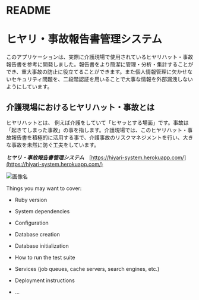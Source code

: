 # README
# ヒヤリ・事故報告書管理システム
このアプリケーションは、実際に介護現場で使用されているヒヤリハット・事故報告書を参考に開発しました。報告書をより簡潔に管理・分析・集計することができ、重大事故の防止に役立てることができます。また個人情報管理に欠かせないセキュリティ問題を、二段階認証を用いることで大事な情報を外部漏洩しないようにしています。

## 介護現場におけるヒヤリハット・事故とは
ヒヤリハットとは、 例えば介護をしていて「ヒヤッとする場面」です。事故は「起きてしまった事故」の事を指します。介護現場では、このヒヤリハット・事故報告書を積極的に活用する事で、介護事故のリスクマネジメントを行い、大きな事故を未然に防ぐ工夫をしています。

***ヒヤリ・事故報告書管理システム***　[https://hiyari-system.herokuapp.com/](https://hiyari-system.herokuapp.com/)


![画像名](./images/kaigo.jpg)



Things you may want to cover:

* Ruby version

* System dependencies

* Configuration

* Database creation

* Database initialization

* How to run the test suite

* Services (job queues, cache servers, search engines, etc.)

* Deployment instructions

* ...
